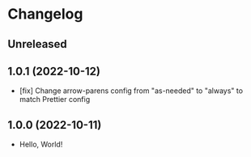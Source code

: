 # Changelog

## Unreleased

## 1.0.1 (2022-10-12)

- [fix] Change arrow-parens config from "as-needed" to "always" to match Prettier config

## 1.0.0 (2022-10-11)

- Hello, World!
